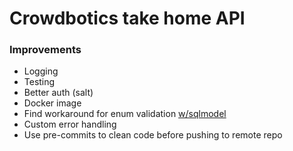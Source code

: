 # Crowdbotics take home API

### Improvements

* Logging
* Testing
* Better auth (salt)
* Docker image
* Find workaround for enum validation [w/sqlmodel](https://github.com/tiangolo/sqlmodel/pull/24)
* Custom error handling
* Use pre-commits to clean code before pushing to remote repo